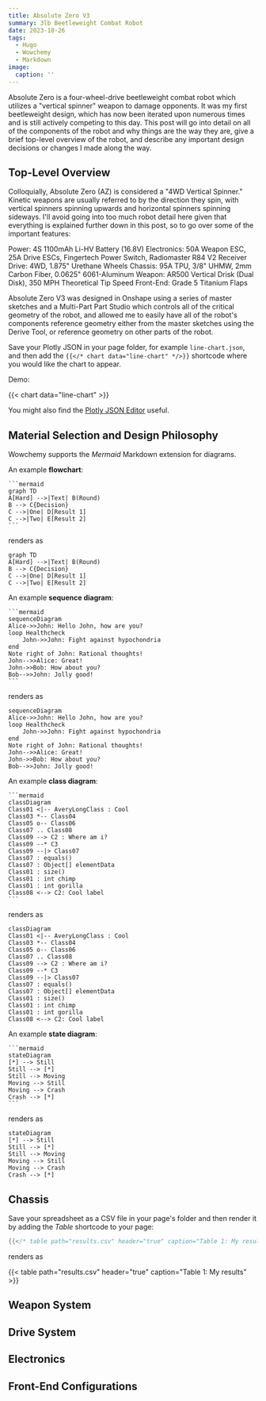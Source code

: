 ```yaml
---
title: Absolute Zero V3
summary: 3lb Beetleweight Combat Robot
date: 2023-10-26
tags:
  - Hugo
  - Wowchemy
  - Markdown
image:
  caption: ''
---
```


Absolute Zero is a four-wheel-drive beetleweight combat robot which utilizes a "vertical spinner" weapon to damage opponents. It was my first beetleweight design, which has now been iterated upon numerous times and is still actively competing to this day. This post will go into detail on all of the components of the robot and why things are the way they are, give a brief top-level overview of the robot, and describe any important design decisions or changes I made along the way.

## Top-Level Overview

Colloquially, Absolute Zero (AZ) is considered a "4WD Vertical Spinner." Kinetic weapons are usually referred to by the direction they spin, with vertical spinners spinning upwards and horizontal spinners spinning sideways. I'll avoid going into too much robot detail here given that everything is explained further down in this post, so to go over some of the important features:

Power: 4S 1100mAh Li-HV Battery (16.8V)
Electronics: 50A Weapon ESC, 25A Drive ESCs, Fingertech Power Switch, Radiomaster R84 V2 Receiver 
Drive: 4WD, 1.875" Urethane Wheels
Chassis: 95A TPU, 3/8" UHMW, 2mm Carbon Fiber, 0.0625" 6061-Aluminum
Weapon: AR500 Vertical Drisk (Dual Disk), 350 MPH Theoretical Tip Speed
Front-End: Grade 5 Titanium Flaps

Absolute Zero V3 was designed in Onshape using a series of master sketches and a Multi-Part Part Studio which controls all of the critical geometry of the robot, and allowed me to easily have all of the robot's components reference geometry either from the master sketches using the Derive Tool, or reference geometry on other parts of the robot.

Save your Plotly JSON in your page folder, for example `line-chart.json`, and then add the `{{</* chart data="line-chart" */>}}` shortcode where you would like the chart to appear.

Demo:

{{< chart data="line-chart" >}}

You might also find the [Plotly JSON Editor](http://plotly-json-editor.getforge.io/) useful.

## Material Selection and Design Philosophy

Wowchemy supports the _Mermaid_ Markdown extension for diagrams.

An example **flowchart**:

    ```mermaid
    graph TD
    A[Hard] -->|Text| B(Round)
    B --> C{Decision}
    C -->|One| D[Result 1]
    C -->|Two| E[Result 2]
    ```

renders as

```mermaid
graph TD
A[Hard] -->|Text| B(Round)
B --> C{Decision}
C -->|One| D[Result 1]
C -->|Two| E[Result 2]
```

An example **sequence diagram**:

    ```mermaid
    sequenceDiagram
    Alice->>John: Hello John, how are you?
    loop Healthcheck
        John->>John: Fight against hypochondria
    end
    Note right of John: Rational thoughts!
    John-->>Alice: Great!
    John->>Bob: How about you?
    Bob-->>John: Jolly good!
    ```

renders as

```mermaid
sequenceDiagram
Alice->>John: Hello John, how are you?
loop Healthcheck
    John->>John: Fight against hypochondria
end
Note right of John: Rational thoughts!
John-->>Alice: Great!
John->>Bob: How about you?
Bob-->>John: Jolly good!
```

An example **class diagram**:

    ```mermaid
    classDiagram
    Class01 <|-- AveryLongClass : Cool
    Class03 *-- Class04
    Class05 o-- Class06
    Class07 .. Class08
    Class09 --> C2 : Where am i?
    Class09 --* C3
    Class09 --|> Class07
    Class07 : equals()
    Class07 : Object[] elementData
    Class01 : size()
    Class01 : int chimp
    Class01 : int gorilla
    Class08 <--> C2: Cool label
    ```

renders as

```mermaid
classDiagram
Class01 <|-- AveryLongClass : Cool
Class03 *-- Class04
Class05 o-- Class06
Class07 .. Class08
Class09 --> C2 : Where am i?
Class09 --* C3
Class09 --|> Class07
Class07 : equals()
Class07 : Object[] elementData
Class01 : size()
Class01 : int chimp
Class01 : int gorilla
Class08 <--> C2: Cool label
```

An example **state diagram**:

    ```mermaid
    stateDiagram
    [*] --> Still
    Still --> [*]
    Still --> Moving
    Moving --> Still
    Moving --> Crash
    Crash --> [*]
    ```

renders as

```mermaid
stateDiagram
[*] --> Still
Still --> [*]
Still --> Moving
Moving --> Still
Moving --> Crash
Crash --> [*]
```

## Chassis

Save your spreadsheet as a CSV file in your page's folder and then render it by adding the _Table_ shortcode to your page:

```go
{{</* table path="results.csv" header="true" caption="Table 1: My results" */>}}
```

renders as

{{< table path="results.csv" header="true" caption="Table 1: My results" >}}

## Weapon System

## Drive System

## Electronics

## Front-End Configurations
